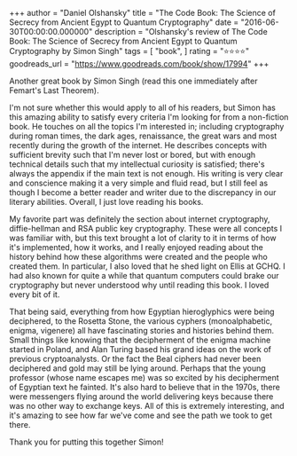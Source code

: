 +++
author = "Daniel Olshansky"
title = "The Code Book: The Science of Secrecy from Ancient Egypt to Quantum Cryptography"
date = "2016-06-30T00:00:00.000000"
description = "Olshansky's review of The Code Book: The Science of Secrecy from Ancient Egypt to Quantum Cryptography by Simon Singh"
tags = [
    "book",
]
rating = "⭐⭐⭐⭐"
goodreads_url = "https://www.goodreads.com/book/show/17994"
+++

Another great book by Simon Singh (read this one immediately after Femart's Last Theorem).







I'm not sure whether this would apply to all of his readers, but Simon has this amazing ability to satisfy every criteria I'm looking for from a non-fiction book. He touches on all the topics I'm interested in; including cryptography during roman times, the dark ages, renaissance, the great wars and most recently during the growth of the internet. He describes concepts with sufficient brevity such that I'm never lost or bored, but with enough technical details such that my intellectual curiosity is satisfied; there's always the appendix if the main text is not enough. His writing is very clear and conscience making it a very simple and fluid read, but I still feel as though I become a better reader and writer due to the discrepancy in our literary abilities. Overall, I just love reading his books.







My favorite part was definitely the section about internet cryptography, diffie-hellman and RSA public key cryptography. These were all concepts I was familiar with, but this text brought a lot of clarity to it in terms of how it's implemented, how it works, and I really enjoyed reading about the history behind how these algorithms were created and the people who created them. In particular, I also loved that he shed light on Ellis at GCHQ. I had also known for quite a while that quantum computers could brake our cryptography but never understood why until reading this book. I loved every bit of it.







That being said, everything from how Egyptian hieroglyphics were being deciphered, to the Rosetta Stone, the various cyphers (monoalphabetic, enigma, vigenere) all have fascinating stories and histories behind them. Small things like knowing that the decipherment of the enigma machine started in Poland, and Alan Turing based his grand ideas on the work of previous cryptoanalysts. Or the fact the Beal ciphers had never been deciphered and gold may still be lying around. Perhaps that the young professor (whose name escapes me) was so excited by his decipherment of Egyptian text he fainted. It's also hard to believe that in the 1970s, there were messengers flying around the world delivering keys because there was no other way to exchange keys. All of this is extremely interesting, and it's amazing to see how far we've come and see the path we took to get there.







Thank you for putting this together Simon!
